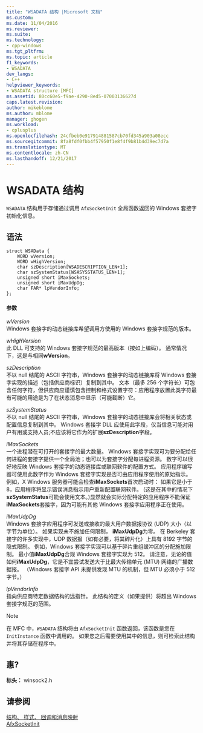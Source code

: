 ```yaml
---
title: "WSADATA 结构 |Microsoft 文档"
ms.custom: 
ms.date: 11/04/2016
ms.reviewer: 
ms.suite: 
ms.technology:
- cpp-windows
ms.tgt_pltfrm: 
ms.topic: article
f1_keywords:
- WSADATA
dev_langs:
- C++
helpviewer_keywords:
- WSADATA structure [MFC]
ms.assetid: 80cc60e5-f9ae-4290-8ed5-07003136627d
caps.latest.revision: 
author: mikeblome
ms.author: mblome
manager: ghogen
ms.workload:
- cplusplus
ms.openlocfilehash: 24cfbeb0e917914881587cb70fd345a903a08ecc
ms.sourcegitcommit: 8fa8fdf0fbb4f57950f1e8f4f9b81b4d39ec7d7a
ms.translationtype: MT
ms.contentlocale: zh-CN
ms.lasthandoff: 12/21/2017
---
```

# <a name="wsadata-structure"></a>WSADATA 结构
`WSADATA` 结构用于存储通过调用 `AfxSocketInit` 全局函数返回的 Windows 套接字初始化信息。  
  
## <a name="syntax"></a>语法  
  
```  
struct WSAData {  
    WORD wVersion;  
    WORD wHighVersion;  
    char szDescription[WSADESCRIPTION_LEN+1];  
    char szSystemStatus[WSASYSSTATUS_LEN+1];  
    unsigned short iMaxSockets;  
    unsigned short iMaxUdpDg;  
    char FAR* lpVendorInfo;  
};  
```  
  
#### <a name="parameters"></a>参数  
 *wVersion*  
 Windows 套接字的动态链接库希望调用方使用的 Windows 套接字规范的版本。  
  
 *wHighVersion*  
 此 DLL 可支持的 Windows 套接字规范的最高版本（按如上编码）。 通常情况下，这是与相同**wVersion**。  
  
 *szDescription*  
 不以 null 结尾的 ASCII 字符串，Windows 套接字的动态链接库将 Windows 套接字实现的描述（包括供应商标识）复制到其中。 文本（最多 256 个字符长）可包含任何字符，但供应商应谨慎包含控制和格式设置字符：应用程序放置此类字符最有可能的用途是为了在状态消息中显示（可能截断）它。  
  
 *szSystemStatus*  
 不以 null 结尾的 ASCII 字符串，Windows 套接字的动态链接库会将相关状态或配置信息复制到其中。 Windows 套接字 DLL 应使用此字段，仅当信息可能对用户有用或支持人员;不应该将它作为的扩展**szDescription**字段。  
  
 *iMaxSockets*  
 一个进程潜在可打开的套接字的最大数量。 Windows 套接字实现可为要分配给任何进程的套接字提供一个全局池；也可以为套接字分配每进程资源。 数字可以很好地反映 Windows 套接字的动态链接库或联网软件的配置方式。 应用程序编写器可使用此数字作为 Windows 套接字实现是否可由应用程序使用的原始指示。 例如，X Windows 服务器可能会检查**iMaxSockets**首次启动时： 如果它是小于 8，应用程序将显示错误消息指示用户重新配置联网软件。 (这是在其中的情况下**szSystemStatus**可能会使用文本。)显然就会实际分配特定的应用程序不能保证**iMaxSockets**套接字，因为可能有其他 Windows 套接字应用程序正在使用。  
  
 *iMaxUdpDg*  
 Windows 套接字应用程序可发送或接收的最大用户数据报协议 (UDP) 大小（以字节为单位）。 如果实现未不施加任何限制， **iMaxUdpDg**为零。 在 Berkeley 套接字的许多实现中，UDP 数据报（如有必要，将其碎片化）上具有 8192 字节的隐式限制。 例如，Windows 套接字实现可以基于碎片重组缓冲区的分配施加限制。 最小值**iMaxUdpDg**合规 Windows 套接字实现为 512。 请注意，无论的值如何**iMaxUdpDg**，它是不宜尝试发送大于比最大传输单元 (MTU) 网络的广播数据报。 （Windows 套接字 API 未提供发现 MTU 的机制，但 MTU 必须小于 512 字节。）  
  
 *lpVendorInfo*  
 指向供应商特定数据结构的远指针。 此结构的定义（如果提供）将超出 Windows 套接字规范的范围。  
  
> [!NOTE]
>  在 MFC 中，`WSADATA` 结构将由 `AfxSocketInit` 函数返回，该函数是您在 `InitInstance` 函数中调用的。 如果您之后需要使用其中的信息，则可检索此结构并将其存储在程序中。  
  
## <a name="requirements"></a>惠?  
 **标头：** winsock2.h  
  
## <a name="see-also"></a>请参阅  
 [结构、 样式、 回调和消息映射](../../mfc/reference/structures-styles-callbacks-and-message-maps.md)   
 [AfxSocketInit](../../mfc/reference/application-information-and-management.md#afxsocketinit)

